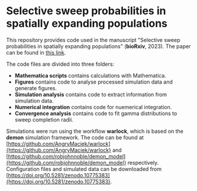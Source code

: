 # Selective sweep probabilities in spatially expanding populations
 
This repository provides code used in the manuscript "Selective sweep probabilities in spatially expanding populations" (**bioRxiv**, 2023). The paper can be found in [this link](https://doi.org/10.1101/2023.11.27.568915).

The code files are divided into three folders:
- **Mathematica scripts** contains calculations with Mathematica.
- **Figures** contains code to analyse processed simulation data and generate figures.
- **Simulation analysis** contains code to extract information from simulation data.
- **Numerical integration** contains code for nuemerical integration.
- **Convergence analysis** contains code to fit gamma distributions to sweep completion radii.

Simulations were run using the workflow **warlock**, which is based on the **demon** simulation framework. The code can be found at [https://github.com/AngryMaciek/warlock]{https://github.com/AngryMaciek/warlock} and [https://github.com/robjohnnoble/demon_model]{https://github.com/robjohnnoble/demon_model} respectively. Configuration files and simulated data can be downloaded from [https://doi.org/10.5281/zenodo.10775383]{https://doi.org/10.5281/zenodo.10775383}.
